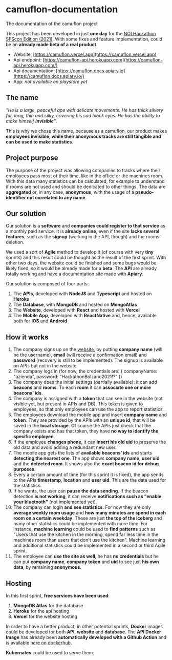 # camuflon-documentation
The documentation of the camuflon project

This project has been developed in just **one day** for the [NOI Hackathon SFScon Edition (2021)](https://hackathon.bz.it). 
With some fixes and feature implementation, could be an **already made beta of a real product**.

- Website: [https://camuflon.vercel.app](https://camuflon.vercel.app)
- Api endpoint: [https://camuflon-api.herokuapp.com](https://camuflon-api.herokuapp.com/)
- Api documentation: [https://camuflon.docs.apiary.io](https://camuflon.docs.apiary.io/)
- App: *not available on playstore yet*

## The name

*"He is a large, peaceful ape with delicate movements. He has thick silvery fur, long, thin and silky, covering his sad black eyes. He has the ability to make himself __invisible__"*.

This is why we chose this name, because as a camuflon, our product makes **employees invisible, while their anonymous tracks are still tangible and can be used to make statistics**.

## Project purpose

The purpose of the project was allowing companies to tracks where their employees pass most of their time, like in the office or the machines room. 
With this data many statistics can be calculated, for example to understand if rooms are not used and should be dedicated to other things.
The data are **aggregated** or, in any case, **anonymous**, with the usage of a **pseudo-identifier not correlated to any name**.

## Our solution

Our solution is a **software** and **companies could register to that service** as a monthly paid service. 
It is **already online**, even if the site **lacks several features**, such as the **signup** (working in the API, though) and the rooms' deletion.

We used a sort of **Agile** method to develop it (of course with very **tiny** sprints) and this result could be thought as the result of the first sprint. 
With other two days, the website could be finished and some bugs would be likely fixed, so it would be already made for a **beta**. 
The **API** are already totally working and have a documentation site made with **Apiary**.

Our solution is composed of four parts:
1. The **APIs**, developed with **NodeJS** and **Typescript** and hosted on **Heroku**
2. The **Database**, with **MongoDB** and hosted on **MongoAtlas**
3. The **Website**, developed with **React** and hosted with **Vercel**
4. The **Mobile App**, developed with **ReactNative** and, hence, available both for **IOS** and **Android**

## How it works

1. The company signs up on the [website](https://camuflon.vercel.app), by putting **company name** (will be the username), **email** (will receive a confirmation email) and **password** (recovery is still to be implemented). The signup is available on APIs but not in the website
2. The company logs in (for now, the credentials are: { companyName: "azienda", password: "HackathonBolzano2021!?" })
3. The company does the initial settings (partially available): it can add **beacons** and **rooms**. To each **room** it can **associate one or more beacons' ids**.
4. The company is assigned with a **token** that can see in the website (not visible yet, but present in APIs and DB). This token is given to employees, so that only employees can use the app to report statistics
5. The employees download the mobile app and insert **company name** and **token**. They are provided by the APIs with an **unique id**, that will be saved in the **local storage**. Of course the APIs just check that the company exists and has that token, they have **no way to identify the specific employee**.
6. If the employee **changes phone**, it can **insert his old uid** to preserve the old data and avoid adding a redundant new user.
7. The mobile app gets the lists of **available beacons' ids** and starts **detecting the nearest one**. The app shows **company name**, **user uid** and the **detected room**. It shows also the **exact beacon id for debug purposes**.
8. Every a certain amount of time (for this sprint it is fixed), the app sends to the APIs **timestamp**, **location** and **user uid**. This are the data used for the statistics.
9. If he wants, the user can **pause the data sending**. If the beacon detection **is not working**, it can receive **notifications such as "enable your bluetooth"** (not implemented yet).
10. The company can login **and see statistics**. For now they are only **average weekly room usage** and **how many minutes are spend in each room on a certain weekday**. These are just **the top of the iceberg** and many other statistics could be implemented with more time. For instance, **machine learning** could be used to **find patterns** such as "Users that use the kitchen in the morning, spend far less time in the machines room than users that don't use the kitchen". Machine learning and additional statistics could be implemented in a second or third Agile sprint.
11. The employee can **use the site as well**, he has **no credentials** but he can put **company name**, **company token** and **uid** to see just **his own data**, by remaining **anonymous**.

## Hosting

In this first sprint, **free services have been used**:
1. **MongoDB Atlas** for the database
2. **Heroku** for the api hosting
3. **Vercel** for the website hosting

In order to have a better product, in other potential sprints, **Docker** images could be developed for both **API**, **website** and **database**. The **API Docker Image** has already been **automatically developed with a Github Action** and is available [here on dockerhub](https://hub.docker.com/repository/docker/euberdeveloper/camuflon-api).

**Kubernates** could be used to serve them.
